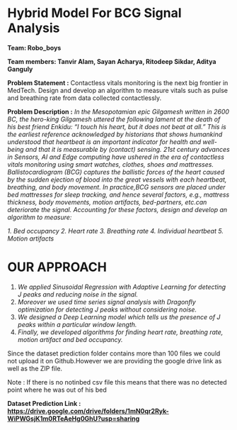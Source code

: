 # Hybrid Model For BCG Signal Analysis

**Team: Robo_boys**

**Team members: Tanvir Alam, Sayan Acharya, Ritodeep Sikdar, Aditya Ganguly**

**Problem Statement :**
Contactless vitals monitoring is the next big frontier in MedTech. Design and develop an algorithm to measure vitals such as pulse and breathing rate from data collected contactlessly.

**Problem Description :**
*In the Mesopotamian epic Gilgamesh written in 2600 BC, the hero-king Gilgamesh uttered the following lament at the death of his best friend Enkidu: “I touch his heart, but*
*it does not beat at all.” This is the earliest reference acknowledged by historians that shows humankind understood that heartbeat is an important indicator for health and*
*well-being and that it is measurable by (contact) sensing. 21st century advances in Sensors, AI and Edge computing have ushered in the era of contactless vitals*
*monitoring using smart watches, clothes, shoes and mattresses. Ballistocardiogram (BCG) captures the ballistic forces of the heart caused by the sudden ejection of blood*
*into the great vessels with each heartbeat, breathing, and body movement. In practice,BCG sensors are placed under bed mattresses for sleep tracking, and hence several*
*factors, e.g., mattress thickness, body movements, motion artifacts, bed-partners, etc.can deteriorate the signal. Accounting for these factors, design and develop an*
*algorithm to measure:*

*1. Bed occupancy*
*2. Heart rate*
*3. Breathing rate*
*4. Individual heartbeat*
*5. Motion artifacts*



# **OUR APPROACH**

1. *We applied Sinusoidal Regression with Adaptive Learning for detecting J peaks and reducing noise in the signal.*
2. *Moreover we used time series signal analysis with Dragonfly optimization for detecting J peaks without considering noise.*
3. *We designed a Deep Learning model which tells us the presence of J peaks within a particular window length.* 
4. *Finally, we developed algorithms for finding heart rate, breathing rate, motion artifact and bed occupancy.*

Since the dataset prediction folder contains more than 100 files we could not upload it on Github.However we are providing the google drive link as well as the ZIP file.

Note : If there is no notinbed csv file this means that there was no detected point where he was out of his bed



**Dataset Prediction Link : https://drive.google.com/drive/folders/1mN0qr2Ryk-WiPWGsjK1m0RTeAeHg0GhU?usp=sharing**
